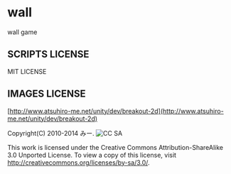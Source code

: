 wall
========
wall game

## SCRIPTS LICENSE
MIT LICENSE

## IMAGES LICENSE
[http://www.atsuhiro-me.net/unity/dev/breakout-2d](http://www.atsuhiro-me.net/unity/dev/breakout-2d)

Copyright(C) 2010-2014 みー.
![CC SA](http://i.creativecommons.org/l/by-sa/3.0/88x31.png)

This work is licensed under the Creative Commons Attribution-ShareAlike 3.0 Unported License. To view a copy of this license, visit http://creativecommons.org/licenses/by-sa/3.0/.
